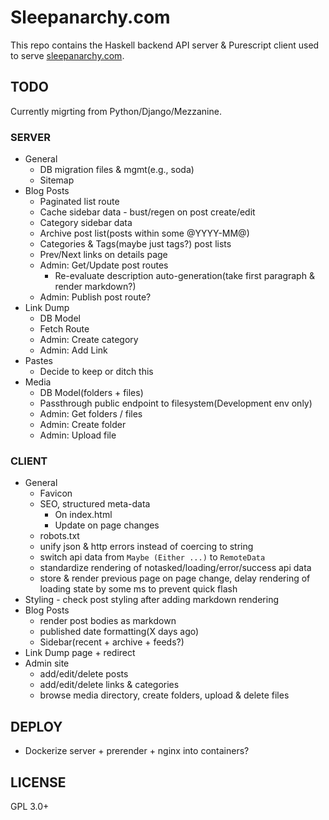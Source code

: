 # Sleepanarchy.com

This repo contains the Haskell backend API server & Purescript client used to
serve [sleepanarchy.com](https://sleepanarchy.com).

## TODO

Currently migrting from Python/Django/Mezzanine.

### SERVER

* General
    * DB migration files & mgmt(e.g., soda)
    * Sitemap
* Blog Posts
    * Paginated list route
    * Cache sidebar data - bust/regen on post create/edit
    * Category sidebar data
    * Archive post list(posts within some @YYYY-MM@)
    * Categories & Tags(maybe just tags?) post lists
    * Prev/Next links on details page
    * Admin: Get/Update post routes
        * Re-evaluate description auto-generation(take first paragraph & render
          markdown?)
    * Admin: Publish post route?
* Link Dump
    * DB Model
    * Fetch Route
    * Admin: Create category
    * Admin: Add Link
* Pastes
    * Decide to keep or ditch this
* Media
    * DB Model(folders + files)
    * Passthrough public endpoint to filesystem(Development env only)
    * Admin: Get folders / files
    * Admin: Create folder
    * Admin: Upload file


### CLIENT

* General
    * Favicon
    * SEO, structured meta-data
        * On index.html
        * Update on page changes
    * robots.txt
    * unify json & http errors instead of coercing to string
    * switch api data from `Maybe (Either ...)` to `RemoteData`
    * standardize rendering of notasked/loading/error/success api data
    * store & render previous page on page change, delay rendering of loading
      state by some ms to prevent quick flash
* Styling - check post styling after adding markdown rendering
* Blog Posts
    * render post bodies as markdown
    * published date formatting(X days ago)
    * Sidebar(recent + archive + feeds?)
* Link Dump page + redirect
* Admin site
    * add/edit/delete posts
    * add/edit/delete links & categories
    * browse media directory, create folders, upload & delete files


## DEPLOY

* Dockerize server + prerender + nginx into containers?


## LICENSE

GPL 3.0+
